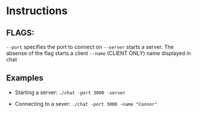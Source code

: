 # Instructions

## FLAGS:

`--port` specifies the port to connect on
`--server` starts a server. The absense of the flag starts a client
`--name` (CLIENT ONLY) name displayed in chat

## Examples

- Starting a server:
  `./chat -port 3000 -server`

- Connecting to a sever:
  `./chat -port 3000 -name "Connor"`
